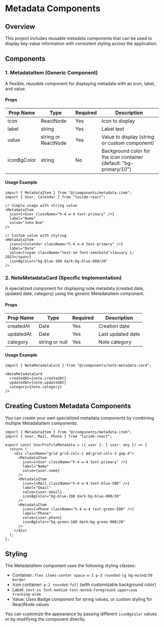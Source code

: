 # Metadata Components

## Overview

This project includes reusable metadata components that can be used to display key-value information with consistent styling across the application.

## Components

### 1. MetadataItem (Generic Component)

A flexible, reusable component for displaying metadata with an icon, label, and value.

#### Props

| Prop Name    | Type      | Required | Description                           |
|--------------|-----------|----------|---------------------------------------|
| icon         | ReactNode | Yes      | Icon to display                       |
| label        | string    | Yes      | Label text                            |
| value        | string or ReactNode | Yes      | Value to display (string or custom component) |
| iconBgColor  | string    | No       | Background color for the icon container (default: "bg-primary/10") |

#### Usage Example

```tsx
import { MetadataItem } from "@/components/metadata-item";
import { User, Calendar } from "lucide-react";

// Simple usage with string value
<MetadataItem
  icon={<User className="h-4 w-4 text-primary" />}
  label="Name"
  value="John Doe"
/>

// Custom value with styling
<MetadataItem
  icon={<Calendar className="h-4 w-4 text-primary" />}
  label="Date"
  value={<span className="text-sm font-semibold">January 1, 2023</span>}
  iconBgColor="bg-blue-100 dark:bg-blue-900/20"
/>
```

### 2. NoteMetadataCard (Specific Implementation)

A specialized component for displaying note metadata (created date, updated date, category) using the generic MetadataItem component.

#### Props

| Prop Name | Type   | Required | Description      |
|-----------|--------|----------|------------------|
| createdAt | Date   | Yes      | Creation date    |
| updatedAt | Date   | Yes      | Last updated date|
| category  | string or null | Yes      | Note category    |

#### Usage Example

```tsx
import { NoteMetadataCard } from "@/components/note-metadata-card";

<NoteMetadataCard
  createdAt={note.createdAt}
  updatedAt={note.updatedAt}
  category={note.category}
/>
```

## Creating Custom Metadata Components

You can create your own specialized metadata components by combining multiple MetadataItem components:

```tsx
import { MetadataItem } from "@/components/metadata-item";
import { User, Mail, Phone } from "lucide-react";

export const UserProfileMetadata = ({ user }: { user: any }) => {
  return (
    <div className="grid grid-cols-1 md:grid-cols-3 gap-4">
      <MetadataItem
        icon={<User className="h-4 w-4 text-primary" />}
        label="Name"
        value={user.name}
      />
      <MetadataItem
        icon={<Mail className="h-4 w-4 text-blue-500" />}
        label="Email"
        value={user.email}
        iconBgColor="bg-blue-100 dark:bg-blue-900/20"
      />
      <MetadataItem
        icon={<Phone className="h-4 w-4 text-green-500" />}
        label="Phone"
        value={user.phone}
        iconBgColor="bg-green-100 dark:bg-green-900/20"
      />
    </div>
  );
};
```

## Styling

The MetadataItem component uses the following styling classes:
- Container: `flex items-center space-x-3 p-3 rounded-lg bg-muted/50 border`
- Icon container: `p-2 rounded-full` (with customizable background color)
- Label: `text-xs font-medium text-muted-foreground uppercase tracking-wide`
- Value: Uses Badge component for string values, or custom styling for ReactNode values

You can customize the appearance by passing different `iconBgColor` values or by modifying the component directly.